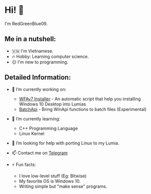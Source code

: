 # Hi! 👋

I'm RedGreenBlue09.

## Me in a nutshell:

  - 🇻🇳 I'm Vietnamese.
  - 🔥 Hobby: Learning computer science.
  - 😐 I'm new to programming.

## Detailed Information:

- 🔭 I’m currently working on:

  - [WFAv7 Installer](https://github.com/RedGreenBlue09/WFAv7_Installer) - An automatic script that help you installing Windows 10 Desktop into Lumias
  - [BatchApi](https://github.com/RedGreenBlue09/BatchApi) - Bring WinApi functions to batch files (Experimental)
  
- 🌱 I’m currently learning:

  - C++ Programming Language
  - Linux Kernel

- 🤔 I’m looking for help with porting Linux to my Lumia.
- 📫 Contact me on [Telegram](https://t.me/RedGreenBlue123)
- ⚡ Fun facts:

  - I love low-level stuff (Eg: Bitwise)
  - My favorite OS is Windows 10.
  - Writing simple but "make sense" programs.
  

